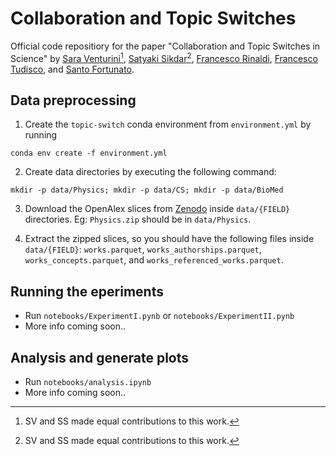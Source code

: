 # Collaboration and Topic Switches

Official code repositiory for the paper "Collaboration and Topic Switches in Science" by [Sara Venturini](https://saraventurini.github.io/)[^1], [Satyaki Sikdar](https://satyaki.net)[^1], [Francesco Rinaldi](https://sites.google.com/view/francescorinaldi/), [Francesco Tudisco](https://ftudisco.gitlab.io/post/), and [Santo Fortunato](https://www.santofortunato.net/). 

[^1]: SV and SS made equal contributions to this work.

## Data preprocessing
1. Create the `topic-switch` conda environment from `environment.yml` by running 
```
conda env create -f environment.yml
```

2. Create data directories by executing the following command:
```
mkdir -p data/Physics; mkdir -p data/CS; mkdir -p data/BioMed
```

3. Download the OpenAlex slices from [Zenodo](urlhere) inside `data/{FIELD}` directories. 
Eg: `Physics.zip` should be in `data/Physics`.

4. Extract the zipped slices, so you should have the following files inside `data/{FIELD}`: 
`works.parquet`, `works_authorships.parquet`, `works_concepts.parquet`, and `works_referenced_works.parquet`.   

## Running the eperiments 
* Run `notebooks/ExperimentI.pynb` or `notebooks/ExperimentII.pynb`
* More info coming soon..

## Analysis and generate plots 
* Run `notebooks/analysis.ipynb`
* More info coming soon..
